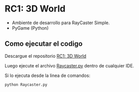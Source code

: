 # RC1: 3D World

- Ambiente de desarrollo para RayCaster Simple.
- PyGame (Python)

## Como ejecutar el codigo

Descargue el repositorio [RC1: 3D World](https://github.com/juanferdeleon/RC1-3D-World)

Luego ejecute el archivo [Raycaster.py](/Raycaster.py) dentro de cualquier IDE.

Si lo ejecuta desde la linea de comandos:

```bash
python Raycaster.py
```
